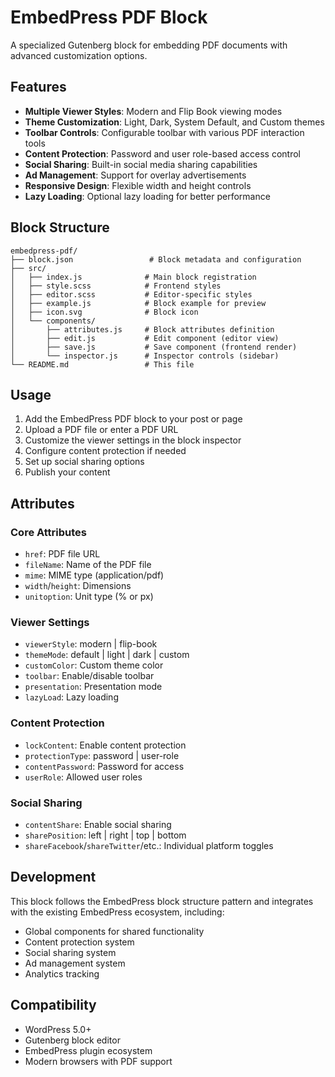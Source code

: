 # EmbedPress PDF Block

A specialized Gutenberg block for embedding PDF documents with advanced customization options.

## Features

- **Multiple Viewer Styles**: Modern and Flip Book viewing modes
- **Theme Customization**: Light, Dark, System Default, and Custom themes
- **Toolbar Controls**: Configurable toolbar with various PDF interaction tools
- **Content Protection**: Password and user role-based access control
- **Social Sharing**: Built-in social media sharing capabilities
- **Ad Management**: Support for overlay advertisements
- **Responsive Design**: Flexible width and height controls
- **Lazy Loading**: Optional lazy loading for better performance

## Block Structure

```
embedpress-pdf/
├── block.json                 # Block metadata and configuration
├── src/
│   ├── index.js              # Main block registration
│   ├── style.scss            # Frontend styles
│   ├── editor.scss           # Editor-specific styles
│   ├── example.js            # Block example for preview
│   ├── icon.svg              # Block icon
│   └── components/
│       ├── attributes.js     # Block attributes definition
│       ├── edit.js           # Edit component (editor view)
│       ├── save.js           # Save component (frontend render)
│       └── inspector.js      # Inspector controls (sidebar)
└── README.md                 # This file
```

## Usage

1. Add the EmbedPress PDF block to your post or page
2. Upload a PDF file or enter a PDF URL
3. Customize the viewer settings in the block inspector
4. Configure content protection if needed
5. Set up social sharing options
6. Publish your content

## Attributes

### Core Attributes
- `href`: PDF file URL
- `fileName`: Name of the PDF file
- `mime`: MIME type (application/pdf)
- `width`/`height`: Dimensions
- `unitoption`: Unit type (% or px)

### Viewer Settings
- `viewerStyle`: modern | flip-book
- `themeMode`: default | light | dark | custom
- `customColor`: Custom theme color
- `toolbar`: Enable/disable toolbar
- `presentation`: Presentation mode
- `lazyLoad`: Lazy loading

### Content Protection
- `lockContent`: Enable content protection
- `protectionType`: password | user-role
- `contentPassword`: Password for access
- `userRole`: Allowed user roles

### Social Sharing
- `contentShare`: Enable social sharing
- `sharePosition`: left | right | top | bottom
- `shareFacebook`/`shareTwitter`/etc.: Individual platform toggles

## Development

This block follows the EmbedPress block structure pattern and integrates with the existing EmbedPress ecosystem, including:

- Global components for shared functionality
- Content protection system
- Social sharing system
- Ad management system
- Analytics tracking

## Compatibility

- WordPress 5.0+
- Gutenberg block editor
- EmbedPress plugin ecosystem
- Modern browsers with PDF support
